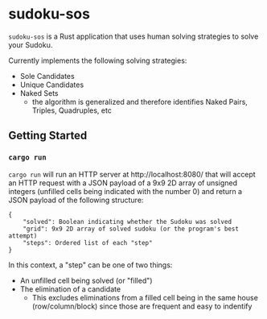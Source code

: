 # sudoku-sos

`sudoku-sos` is a Rust application that uses human solving strategies to solve your Sudoku.

Currently implements the following solving strategies:
- Sole Candidates
- Unique Candidates
- Naked Sets
    - the algorithm is generalized and therefore identifies Naked Pairs, Triples, Quadruples, etc

## Getting Started

### `cargo run`
`cargo run` will run an HTTP server at http://localhost:8080/ that will accept an HTTP request with a JSON payload of a 9x9 2D array of unsigned integers (unfilled cells being indicated with the number 0) and return a JSON payload of the following structure:

```
{
    "solved": Boolean indicating whether the Sudoku was solved
    "grid": 9x9 2D array of solved sudoku (or the program's best attempt)
    "steps": Ordered list of each "step"
}
```

In this context, a "step" can be one of two things:
- An unfilled cell being solved (or "filled")
- The elimination of a candidate 
    - This excludes eliminations from a filled cell being in the same house (row/column/block) since those are frequent and easy to indentify

